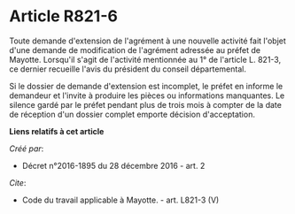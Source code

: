 # Article R821-6

Toute demande d'extension de l'agrément à une nouvelle activité fait l'objet d'une demande de modification de l'agrément
adressée au préfet de Mayotte. Lorsqu'il s'agit de l'activité mentionnée au 1° de l'article L. 821-3, ce dernier recueille
l'avis du président du conseil départemental. 

Si le dossier de demande d'extension est incomplet, le préfet en informe le demandeur et l'invite à produire les pièces ou
informations manquantes. Le silence gardé par le préfet pendant plus de trois mois à compter de la date de réception d'un
dossier complet emporte décision d'acceptation.

**Liens relatifs à cet article**

_Créé par_:

  - Décret n°2016-1895 du 28 décembre 2016 - art. 2

_Cite_:

  - Code du travail applicable à Mayotte. - art. L821-3 (V)
